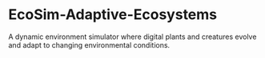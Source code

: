 # EcoSim-Adaptive-Ecosystems
A dynamic environment simulator where digital plants and creatures evolve and adapt to changing environmental conditions.

